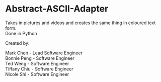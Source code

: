 # Abstract-ASCII-Adapter
Takes in pictures and videos and creates the same thing in coloured text form.  
Done in Python  

Created by:  

Mark Chen - Lead Software Engineer  
Bonnie Peng - Software Engineer  
Ted Weng - Software Engineer  
Tiffany Chiu - Software Engineer  
Nicole Shi - Software Engineer